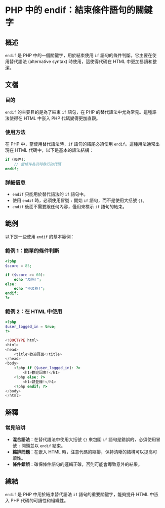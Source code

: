 <!--
Meta Description: # PHP 中的 endif：結束條件語句的關鍵字 ## 概述 `endif` 是 PHP 中的一個關鍵字，用於結束使用 `if` 語句的條件判斷。它主要在使用替代語法 (alternative syntax) 時使用，這使得代碼在 HTML 中更加易讀和整潔。 ## 文檔 ### 目的 `endi...
Meta Keywords: php, endif, html, 中嵌入, 必須使用冒號
-->

# PHP 中的 endif：結束條件語句的關鍵字

## 概述
`endif` 是 PHP 中的一個關鍵字，用於結束使用 `if` 語句的條件判斷。它主要在使用替代語法 (alternative syntax) 時使用，這使得代碼在 HTML 中更加易讀和整潔。

## 文檔
### 目的
`endif` 的主要目的是為了結束 `if` 語句，在 PHP 的替代語法中尤為常見。這種語法使得在 HTML 中嵌入 PHP 代碼變得更加直觀。

### 使用方法
在 PHP 中，當使用替代語法時，`if` 語句的結尾必須使用 `endif`。這種用法通常出現在 HTML 代碼中，以下是基本的語法結構：

```php
if (條件):
    // 當條件為真時執行的代碼
endif;
```

### 詳細信息
- `endif` 只能用於替代語法的 `if` 語句中。
- 使用 `endif` 時，必須使用冒號 `:` 開始 `if` 語句，而不是使用大括號 `{}`。
- `endif` 後面不需要跟任何內容，僅用來標示 `if` 語句的結束。

## 範例
以下是一些使用 `endif` 的基本範例：

### 範例 1：簡單的條件判斷
```php
<?php
$score = 85;

if ($score >= 60):
    echo "及格!";
else:
    echo "不及格!";
endif;
?>
```

### 範例 2：在 HTML 中使用
```php
<?php
$user_logged_in = true;
?>

<!DOCTYPE html>
<html>
<head>
    <title>歡迎頁面</title>
</head>
<body>
    <?php if ($user_logged_in): ?>
        <h1>歡迎回來!</h1>
    <?php else: ?>
        <h1>請登錄!</h1>
    <?php endif; ?>
</body>
</html>
```

## 解釋
### 常見陷阱
- **混合語法**：在替代語法中使用大括號 `{}` 來包圍 `if` 語句是錯誤的，必須使用冒號 `:` 開頭並以 `endif` 結束。
- **縮排問題**：在嵌入 HTML 時，注意代碼的縮排，保持清晰的結構可以提高可讀性。
- **條件錯誤**：確保條件語句的邏輯正確，否則可能會導致意外的結果。

## 總結
`endif` 是 PHP 中用於結束替代語法 `if` 語句的重要關鍵字，能夠提升 HTML 中嵌入 PHP 代碼的可讀性和組織性。